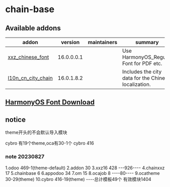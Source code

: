 # chain-base

Available addons
----------------
addon | version    | maintainers | summary
--- |------------| --- | ---
[xxz_chinese_font](xxz_chinese_font/) | 16.0.0.0.1 |  | Use HarmonyOS_Regular Font for PDF etc.
[l10n_cn_city_chain](l10n_cn_city_chain/) | 16.0.1.8.2 |  | Includes the city data for the Chinese localization.


## [HarmonyOS Font Download](https://developer.harmonyos.com/cn/design/resource)
## notice

theme开头的不会默认导入模块

cybro 有19个theme,oca有30-1个
cybro 416

 ### note 20230827 

1.odoo 469-1(theme-default)
2.addon 30
3.xxz16 428
---926----
4.chainxxz 17
5.chainbase 6
6.appodoo 34
7.om 15
8.ocajob 8
----80----
9.ocatheme 30-29(theme)
10.cybro 416-19(theme)
----总计模板49个 有效模块1404
